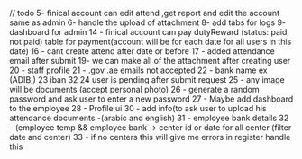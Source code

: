// todo
5- finical account can edit attend ,get report and edit the account same as admin
6- handle the upload of attachment
8- add tabs for logs
9- dashboard for admin
14 - finical account can pay dutyReward (status: paid, not paid) table for payment(account will be for each date for all users in this date)
16 - cant create attend after date or before
17 - added attendance email after submit
19- we can make all of the attachment after creating user
20 - staff profile
21 - .gov .ae emails not accepted
22 - bank name ex (ADIB,)
23 iban 32
24 user is pending after submit request
25 - any image will be documents (accept personal photo)
26 - generate a random password and ask user to enter a new password
27 - Maybe add dashboard to the employee
28 - Profile ui
30 - add info(to ask user to upload his attendance documents -(arabic and english)
31 - employee bank details
32 -  (employee temp && employee bank  -> center id or date for all center (filter date and center)
33 - if no centers this will give me errors in register handle this
<!-- 29 - Signature -->